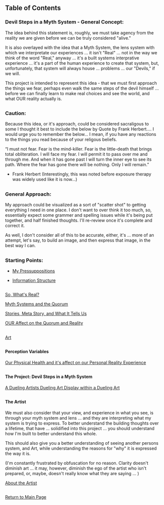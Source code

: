## Table of Contents

### Devil Steps in a Myth System - General Concept:


The idea behind this statement is, roughly, we must take agency from the reality we are given before we can be truly considered "alive."

It is also overlayed with the idea that a Myth System, the lens system with which we interpretate our experiences ... it isn't "Real" ... not in the way we think of the word "Real," anyway ... it's a built systems interprative experience ... it's a part of the human experience to create that system, but, unfortunately, that system will always house ... problems ... our "Devils," if we will.  

This project is intended to represent this idea - that we must first approach the things we fear, perhaps even walk the same steps of the devil himself ... before we can finally learn to make real choices and see the world, and what OUR reality actually is.

##

### Caution: 

Because this idea, or it's approach, could be considered sacraligous to some I thought it best to include the below by Quote by Frank Herbert.... I would urge you to remember the below... I mean, if you have any reactions to the things you read because of your religous beliefs. 

“I must not fear. Fear is the mind-killer. Fear is the little-death that brings total obliteration. I will face my fear. I will permit it to pass over me and through me. And when it has gone past I will turn the inner eye to see its path. Where the fear has gone there will be nothing. Only I will remain.” 

- Frank Herbert
            (Interestingly, this was noted before exposure therapy was widely used like it is now...) 


##

### General Approach:
            
 My approach could be visualized as a sort of "scatter shot" to getting everything I need in one place. I don't want to over think it too much, so, essentially expect some grammer and spelling issues while it's being put together, and half finished thoughts. I'll re-review once it's complete and correct it. 
 
 As well, I don't consider all of this to be accurate, either, it's ... more of an attempt, let's say, to build an image, and then express that image, in the best way I can.       

##

### Starting Points:
      
-  [My Pressuppositions](https://github.com/mycroftwilde/devil-steps-in-a-myth-system/tree/main/ref_guide/presupps)

-  [Information Structure](https://github.com/mycroftwilde/devil-steps-in-a-myth-system/tree/main/ref_guide/infostructure)


##

[So, What's Real?](https://github.com/mycroftwilde/devil-steps-in-a-myth-system/tree/main/ref_guide/reality) 

[Myth Systems and the Quorum](https://github.com/mycroftwilde/devil-steps-in-a-myth-system/tree/main/ref_guide/mythsystems)

[Stories, Meta Story, and What It Tells Us](https://github.com/mycroftwilde/devil-steps-in-a-myth-system/tree/main/ref_guide/story)

[OUR Affect on the Quorum and Reality](https://github.com/mycroftwilde/devil-steps-in-a-myth-system/tree/main/ref_guide/realitya)

##

[Art](https://github.com/mycroftwilde/devil-steps-in-a-myth-system/tree/main/ref_guide/art)

##

#### Perception Variables

[Our Physical Health and it's affect on our Personal Reality Experience](https://github.com/mycroftwilde/devil-steps-in-a-myth-system/tree/main/ref_guide/realityhealth)

##

#### The Project: Devil Steps in a Myth System 

[A Dueling Artists Dueling Art Display within a Dueling Art](https://github.com/mycroftwilde/devil-steps-in-a-myth-system/tree/main/ref_guide/method)

##

#### The Artist

We must also consider that your view, and experience in what you see, is through your myth system and lens ... and they are interpreting what my system is trying to express. To better understand the building thoughts over a lifetime, that have ... solidified into this project ... you should understand how I'm built to better understand this whole. 

This should also give you a better understanding of seeing another persons system, and Art, while understanding the reasons for "why" it is expressed the way it is. 

(I'm constantly frustrated by obfuscation for no reason. Clarity doesn't diminish art ... it may, however, diminish the ego of the artist who isn't prepared, or, maybe, doesn't really know what they are saying ... )

[About the Artist](https://github.com/mycroftwilde/devil-steps-in-a-myth-system/tree/main/artist)

##

[Return to Main Page](https://github.com/mycroftwilde/devil-steps-in-a-myth-system/tree/main)
